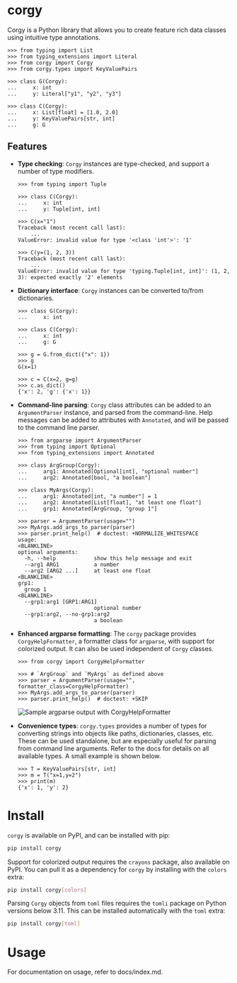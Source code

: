 # corgy

Corgy is a Python library that allows you to create feature rich data
classes using intuitive type annotations.

```pycon
>>> from typing import List
>>> from typing_extensions import Literal
>>> from corgy import Corgy
>>> from corgy.types import KeyValuePairs

>>> class G(Corgy):
...     x: int
...     y: Literal["y1", "y2", "y3"]

>>> class C(Corgy):
...     x: List[float] = [1.0, 2.0]
...     y: KeyValuePairs[str, int]
...     g: G

```

## Features

* **Type checking**: `Corgy` instances are type-checked, and support a
  number of type modifiers.

  ```pycon
  >>> from typing import Tuple

  >>> class C(Corgy):
  ...     x: int
  ...     y: Tuple[int, int]

  >>> C(x="1")
  Traceback (most recent call last):
      ...
  ValueError: invalid value for type '<class 'int'>': '1'

  >>> C(y=(1, 2, 3))
  Traceback (most recent call last):
      ...
  ValueError: invalid value for type 'typing.Tuple[int, int]': (1, 2, 3): expected exactly '2' elements

  ```

* **Dictionary interface**: `Corgy` instances can be converted to/from
  dictionaries.

  ```pycon
  >>> class G(Corgy):
  ...     x: int

  >>> class C(Corgy):
  ...     x: int
  ...     g: G

  >>> g = G.from_dict({"x": 1})
  >>> g
  G(x=1)

  >>> c = C(x=2, g=g)
  >>> c.as_dict()
  {'x': 2, 'g': {'x': 1}}

  ```

* **Command-line parsing**: `Corgy` class attributes can be added to an
  `ArgumentParser` instance, and parsed from the command-line. Help
  messages can be added to attributes with `Annotated`, and will be
  passed to the command line parser.

  ```pycon
  >>> from argparse import ArgumentParser
  >>> from typing import Optional
  >>> from typing_extensions import Annotated

  >>> class ArgGroup(Corgy):
  ...     arg1: Annotated[Optional[int], "optional number"]
  ...     arg2: Annotated[bool, "a boolean"]

  >>> class MyArgs(Corgy):
  ...     arg1: Annotated[int, "a number"] = 1
  ...     arg2: Annotated[List[float], "at least one float"]
  ...     grp1: Annotated[ArgGroup, "group 1"]

  >>> parser = ArgumentParser(usage="")
  >>> MyArgs.add_args_to_parser(parser)
  >>> parser.print_help()  # doctest: +NORMALIZE_WHITESPACE
  usage:
  <BLANKLINE>
  optional arguments:
    -h, --help            show this help message and exit
    --arg1 ARG1           a number
    --arg2 [ARG2 ...]     at least one float
  <BLANKLINE>
  grp1:
    group 1
  <BLANKLINE>
    --grp1:arg1 [GRP1:ARG1]
                          optional number
    --grp1:arg2, --no-grp1:arg2
                          a boolean

  ```

* **Enhanced argparse formatting**: The `corgy` package provides
  `CorgyHelpFormatter`, a formatter class for `argparse`, with support
  for colorized output. It can also be used independent of `Corgy`
  classes.

  ```pycon
  >>> from corgy import CorgyHelpFormatter

  >>> # `ArgGroup` and `MyArgs` as defined above
  >>> parser = ArgumentParser(usage="", formatter_class=CorgyHelpFormatter)
  >>> MyArgs.add_args_to_parser(parser)
  >>> parser.print_help()  # doctest: +SKIP
  ```

    ![Sample argparse output with `CorgyHelpFormatter`](https://raw.githubusercontent.com/jayanthkoushik/corgy/master/example.svg)

* **Convenience types**: `corgy.types` provides a number of types for
  converting strings into objects like paths, dictionaries, classes,
  etc. These can be used standalone, but are especially useful for
  parsing from command line arguments. Refer to the docs for details on
  all available types. A small example is shown below.

  ```pycon
  >>> T = KeyValuePairs[str, int]
  >>> m = T("x=1,y=2")
  >>> print(m)
  {'x': 1, 'y': 2}

  ```

# Install
`corgy` is available on PyPI, and can be installed with pip:

```bash
pip install corgy
```

Support for colorized output requires the `crayons` package, also
available on PyPI. You can pull it as a dependency for `corgy` by
installing with the `colors` extra:

```bash
pip install corgy[colors]
```

Parsing `Corgy` objects from `toml` files requires the `tomli` package
on Python versions below 3.11. This can be installed automatically with
the `toml` extra:

```bash
pip install corgy[toml]
```

# Usage
For documentation on usage, refer to docs/index.md.
